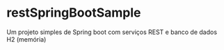 # restSpringBootSample
Um projeto simples de Spring boot com serviços REST e banco de dados H2 (memória)

